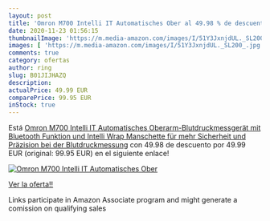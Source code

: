 ```yaml
---
layout: post
title: 'Omron M700 Intelli IT Automatisches Ober al 49.98 % de descuento'
date: 2020-11-23 01:56:15
thumbnailImage: 'https://m.media-amazon.com/images/I/51Y3JxnjdUL._SL200_.jpg'
images: [ 'https://m.media-amazon.com/images/I/51Y3JxnjdUL._SL200_.jpg' ]
comments: true
category: ofertas
author: ring
slug: B01JIJHAZQ
description:
actualPrice: 49.99 EUR
comparePrice: 99.95 EUR
inStock: true
---
```


Está [Omron M700 Intelli IT Automatisches Oberarm-Blutdruckmessgerät  mit Bluetooth Funktion und Intelli Wrap Manschette für mehr Sicherheit und Präzision bei der Blutdruckmessung](https://www.amazon.de/dp/B01JIJHAZQ/?tag=tolees0ca-21) con 49.98 de descuento por 49.99 EUR (original: 99.95 EUR) en el siguiente enlace!

[![Omron M700 Intelli IT Automatisches Ober](https://m.media-amazon.com/images/I/51Y3JxnjdUL._SL200_.jpg)](https://www.amazon.de/dp/B01JIJHAZQ/?tag=tolees0ca-21)

[Ver la oferta!!](https://www.amazon.de/dp/B01JIJHAZQ/?tag=tolees0ca-21)

Links participate in Amazon Associate program and might generate a comission on qualifying sales


